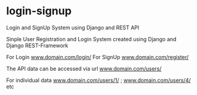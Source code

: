 # login-signup
Login and SignUp System using Django and REST API

Sinple User Registration and Login System created using Django and Django REST-Framework

For Login www.domain.com/login/
For SignUp www.domain.com/register/

The API data can be accessed via url www.domain.com/users/

For individual data www.domain.com/users/1/ ; www.domain.com/users/4/ etc

